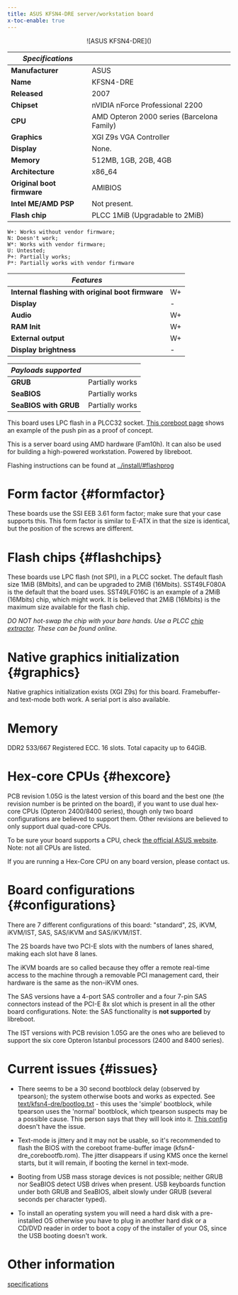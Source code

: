 ```yaml
---
title: ASUS KFSN4-DRE server/workstation board 
x-toc-enable: true
---
```


<div class="specs">
<center>
![ASUS KFSN4-DRE]()
</center>

| ***Specifications***       |                                                |
|----------------------------|------------------------------------------------|
| **Manufacturer**           | ASUS                                           |
| **Name**                   | KFSN4-DRE                                      |
| **Released**               | 2007                                           |
| **Chipset**                | nVIDIA nForce Professional 2200                |
| **CPU**                    | AMD Opteron 2000 series (Barcelona Family)     |
| **Graphics**               | XGI Z9s VGA Controller                         |
| **Display**                | None.                                          |
| **Memory**                 | 512MB, 1GB, 2GB, 4GB                           |
| **Architecture**           | x86_64                                         |
| **Original boot firmware** | AMIBIOS                                        |
| **Intel ME/AMD PSP**       | Not present.                                   |
| **Flash chip**             | PLCC 1MiB (Upgradable to 2MiB)                 |

```
W+: Works without vendor firmware; 
N: Doesn't work; 
W*: Works with vendor firmware; 
U: Untested; 
P+: Partially works; 
P*: Partially works with vendor firmware
```

| ***Features*** |                                       |
|----------------|---------------------------------------|
| **Internal flashing with original boot firmware** | W+ |
| **Display**                                       | -  | 
| **Audio**                                         | W+ |
| **RAM Init**                                      | W+ |
| **External output**                               | W+ |
| **Display brightness**                            | -  |

| ***Payloads supported***  |                 |
|---------------------------|-----------------|
| **GRUB**              | Partially works |
| **SeaBIOS**               | Partially works |
| **SeaBIOS with GRUB** | Partially works |
</div>

This board uses LPC flash in a PLCC32 socket.
[This coreboot page](http://www.coreboot.org/Developer_Manual/Tools#Chip_removal_tools)
shows an example of the push pin as a proof of concept.


This is a server board using AMD hardware (Fam10h). It can also be used
for building a high-powered workstation. Powered by libreboot.

Flashing instructions can be found at
[../install/\#flashprog](../install/)

Form factor {#formfactor}
===========

These boards use the SSI EEB 3.61 form factor; make sure that your case
supports this. This form factor is similar to E-ATX in that the size is
identical, but the position of the screws are different.

Flash chips {#flashchips}
===========

These boards use LPC flash (not SPI), in a PLCC socket. The default
flash size 1MiB (8Mbits), and can be upgraded to 2MiB (16Mbits).
SST49LF080A is the default that the board uses. SST49LF016C is an
example of a 2MiB (16Mbits) chip, which might work. It is believed that
2MiB (16Mbits) is the maximum size available for the flash chip.

*DO NOT hot-swap the chip with your bare hands. Use a PLCC [chip
extractor](http://www.coreboot.org/Developer_Manual/Tools#Chip_removal_tools). These can be found online.*

Native graphics initialization {#graphics}
==============================

Native graphics initialization exists (XGI Z9s) for this board.
Framebuffer- and text-mode both work. A serial port is also available.

Memory
======

DDR2 533/667 Registered ECC. 16 slots. Total capacity up to 64GiB.

Hex-core CPUs {#hexcore}
=============

PCB revision 1.05G is the latest version of this board and the best one
(the revision number is be printed on the board), if you want to use
dual hex-core CPUs (Opteron 2400/8400 series), though only two board
configurations are believed to support them. Other revisions are
believed to only support dual quad-core CPUs.

To be sure your board supports a CPU, check [the official ASUS
website](https://www.asus.com/support/cpu_support). Note: not all CPUs are
listed.

If you are running a Hex-Core CPU on any board version, please contact us.

Board configurations {#configurations}
==============
There are 7 different configurations of this board: "standard", 2S, iKVM,
iKVM/IST, SAS, SAS/iKVM and SAS/iKVM/IST.

The 2S boards have two PCI-E slots with the numbers of lanes shared,
making each slot have 8 lanes.

The iKVM boards are so called because they offer a remote real-time access
to the machine through a removable PCI management card, their hardware is
the same as the non-iKVM ones.

The SAS versions have a 4-port SAS controller and a four 7-pin SAS connectors
instead of the PCI-E 8x slot which is present in all the other board configurations.
Note: the SAS functionality is **not supported** by libreboot.

The IST versions with PCB revision 1.05G are the ones who are believed to
support the six core Opteron Istanbul processors (2400 and 8400 series).

Current issues {#issues}
==============

-   There seems to be a 30 second bootblock delay (observed by
    tpearson); the system otherwise boots and works as expected. See
    [text/kfsn4-dre/bootlog.txt](text/kfsn4-dre/bootlog.txt) - this uses
    the 'simple' bootblock, while tpearson uses the 'normal'
    bootblock, which tpearson suspects may be a possible cause. This
    person says that they will look into it. [This
    config](http://review.coreboot.org/gitweb?p=board-status.git;a=blob;f=asus/kfsn4-dre/4.0-10101-g039edeb/2015-06-27T03:59:16Z/config.txt;h=4742905c185a93fbda8eb14322dd82c70641aef0;hb=055f5df4e000a97453dfad6c91c2d06ea22b8545)
    doesn't have the issue.

-   Text-mode is jittery and it may not be usable, so it's recommended
    to flash the BIOS with the coreboot frame-buffer image (kfsn4-dre_corebootfb.rom).
    The jitter disappears if using KMS once the kernel starts, but it will 
    remain, if booting the kernel in text-mode.

-   Booting from USB mass storage devices is not possible; neither GRUB
    nor SeaBIOS detect USB drives when present. USB keyboards function
    under both GRUB and SeaBIOS, albeit slowly under GRUB (several seconds per
    character typed).

-   To install an operating system you will need a hard disk
    with a pre-installed OS otherwise you have to plug in another hard disk or
    a CD/DVD reader in order to boot a copy of the installer of your OS, since
    the USB booting doesn't work.

Other information
=================

[specifications](https://web.archive.org/web/20181212180051/http://ftp.tekwind.co.jp/pub/asustw/mb/Socket%20F/KFSN4-DRE/Manual/e3335_kfsn4-dre.pdf)

